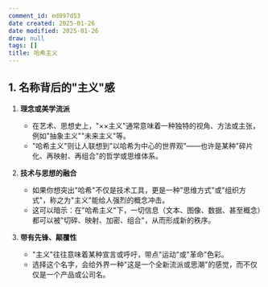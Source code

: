 ```yaml
---
comment_id: ed097d53
date created: 2025-01-26
date modified: 2025-01-26
draw: null
tags: []
title: 哈希主义
---
```

## 1. 名称背后的"主义"感

1. **理念或美学流派**
    
    - 在艺术、思想史上，"××主义"通常意味着一种独特的视角、方法或主张，例如"抽象主义""未来主义"等。
    - "哈希主义"则让人联想到"以哈希为中心的世界观"——也许是某种"碎片化、再映射、再组合"的哲学或思维体系。
2. **技术与思想的融合**
    
    - 如果你想突出"哈希"不仅是技术工具，更是一种"思维方式"或"组织方式"，称之为"主义"能给人强烈的概念冲击。
    - 这可以暗示：在"哈希主义"下，一切信息（文本、图像、数据、甚至概念）都可以被"切碎、映射、加密、组合"，从而形成新的秩序。
3. **带有先锋、颠覆性**
    
    - "主义"往往意味着某种宣言或呼吁，带点"运动"或"革命"色彩。
    - 选择这个名字，会给外界一种"这是一个全新流派或思潮"的感觉，而不仅仅是一个产品或公司名。
